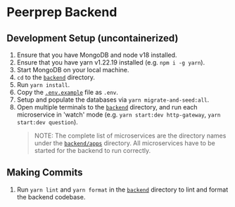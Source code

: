 # Peerprep Backend
## Development Setup (uncontainerized)
1. Ensure that you have MongoDB and node v18 installed.
1. Ensure that you have yarn v1.22.19 installed (e.g. `npm i -g yarn`).
1. Start MongoDB on your local machine.
1. `cd` to the [`backend`](./) directory.
1. Run `yarn install`.
1. Copy the [`.env.example`](./.env.example) file as `.env`.
1. Setup and populate the databases via `yarn migrate-and-seed:all`.
1. Open multiple terminals to the [`backend`](./) directory, and run each microservice in 'watch' mode (e.g. `yarn start:dev http-gateway`, `yarn start:dev question`).
   > NOTE: The complete list of microservices are the directory names under the [`backend/apps`](./apps/) directory. All microservices have to be started for the backend to run correctly.

## Making Commits
1. Run `yarn lint` and `yarn format` in the [`backend`](./) directory to lint and format the backend codebase.
